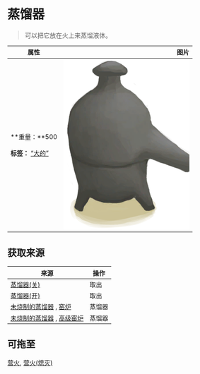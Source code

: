 # 蒸馏器  
> 可以把它放在火上来蒸馏液体。  
  
  属性  |   图片   
 ----  |  ----:   
 **重量：**500<br><br>**标签：**	[“大的”](tag_Large.md)  |  ![](Sprite/Alembic.png)   
  
## 获取来源  
来源  |  操作  
----  |  ----  
[蒸馏器(关)](AlembicOff.md)  |  取出  
[蒸馏器(开)](AlembicOn.md)  |  取出  
[未烧制的蒸馏器](AlembicUnfired.md) , [窑炉](Kiln.md)  |  蒸馏器  
[未烧制的蒸馏器](AlembicUnfired.md) , [高级窑炉](KilnAdvanced.md)  |  蒸馏器  
## 可拖至  
[营火](Campfire.md), [营火(熄灭)](CampfireExtinguished.md)  
